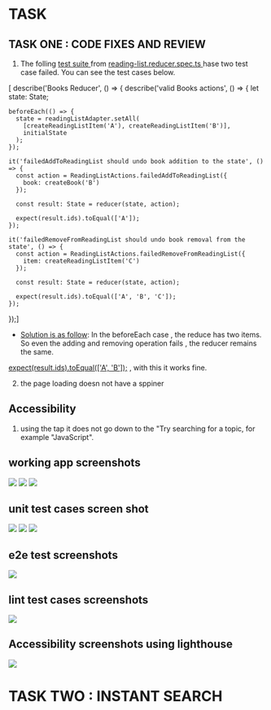 # TASK

## TASK ONE : CODE FIXES AND REVIEW

1. The folling [test suite ]() from [ reading-list.reducer.spec.ts ]()hase two test case failed. You can see the test cases below.

[ describe('Books Reducer', () => {
describe('valid Books actions', () => {
let state: State;

    beforeEach(() => {
      state = readingListAdapter.setAll(
        [createReadingListItem('A'), createReadingListItem('B')],
        initialState
      );
    });

    it('failedAddToReadingList should undo book addition to the state', () => {
      const action = ReadingListActions.failedAddToReadingList({
        book: createBook('B')
      });

      const result: State = reducer(state, action);

      expect(result.ids).toEqual(['A']);
    });

    it('failedRemoveFromReadingList should undo book removal from the state', () => {
      const action = ReadingListActions.failedRemoveFromReadingList({
        item: createReadingListItem('C')
      });

      const result: State = reducer(state, action);

      expect(result.ids).toEqual(['A', 'B', 'C']);
    });

});]

- [Solution is as follow](): In the beforeEach case , the reduce has two items. So even the adding and removing operation fails , the reducer remains the same.

[expect(result.ids).toEqual(['A', 'B']);]() , with this it works fine.

2. the page loading doesn not have a sppiner

## Accessibility

1. using the tap it does not go down to the "Try searching for a topic, for example "JavaScript".

## working app screenshots

![](./screencapture-6.png)
![](./screencapture-8.png)
![](./screencapture-7.png)

## unit test cases screen shot

![](./screencapture-3.png)
![](./screencapture-4.png)
![](./screencapture-5.png)

## e2e test screenshots

![](./screencapture-9.png)

## lint test cases screenshots

![](./screencapture-11.png)

## Accessibility screenshots using lighthouse

![](./screencapture-10.png)

# TASK TWO : INSTANT SEARCH
